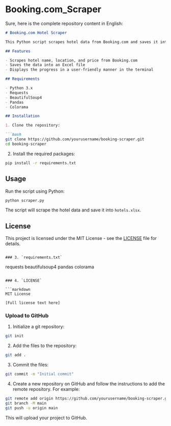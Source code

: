 # Booking.com_Scraper
Sure, here is the complete repository content in English:

```markdown
# Booking.com Hotel Scraper

This Python script scrapes hotel data from Booking.com and saves it into an Excel file. It uses BeautifulSoup for parsing HTML and colorama for colored terminal output.

## Features

- Scrapes hotel name, location, and price from Booking.com
- Saves the data into an Excel file
- Displays the progress in a user-friendly manner in the terminal

## Requirements

- Python 3.x
- Requests
- BeautifulSoup4
- Pandas
- Colorama

## Installation

1. Clone the repository:

```bash
git clone https://github.com/yourusername/booking-scraper.git
cd booking-scraper
```

2. Install the required packages:

```bash
pip install -r requirements.txt
```

## Usage

Run the script using Python:

```bash
python scraper.py
```

The script will scrape the hotel data and save it into `hotels.xlsx`.

## License

This project is licensed under the MIT License - see the [LICENSE](LICENSE) file for details.
```

### 3. `requirements.txt`

```
requests
beautifulsoup4
pandas
colorama
```

### 4. `LICENSE`

```markdown
MIT License

[Full license text here]
```

### Upload to GitHub

1. Initialize a git repository:

```bash
git init
```

2. Add the files to the repository:

```bash
git add .
```

3. Commit the files:

```bash
git commit -m "Initial commit"
```

4. Create a new repository on GitHub and follow the instructions to add the remote repository. For example:

```bash
git remote add origin https://github.com/yourusername/booking-scraper.git
git branch -M main
git push -u origin main
```

This will upload your project to GitHub.
